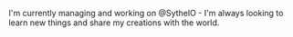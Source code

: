 I'm currently managing and working on @SytheIO - I'm always looking to learn new things and share my creations with the world.
